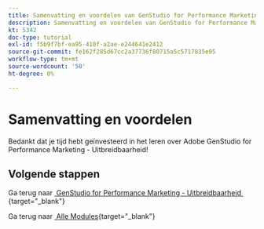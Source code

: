 ```yaml
---
title: Samenvatting en voordelen van GenStudio for Performance Marketing - Uitbreidbaarheid
description: Samenvatting en voordelen van GenStudio for Performance Marketing - Uitbreidbaarheid
kt: 5342
doc-type: tutorial
exl-id: f5b9f7bf-ea95-410f-a2ae-e244641e2412
source-git-commit: fe162f285d67cc2a37736f80715a5c5717835e95
workflow-type: tm+mt
source-wordcount: '50'
ht-degree: 0%

---
```


# Samenvatting en voordelen

Bedankt dat je tijd hebt geïnvesteerd in het leren over Adobe GenStudio for Performance Marketing - Uitbreidbaarheid!


## Volgende stappen

Ga terug naar [&#x200B; GenStudio for Performance Marketing - Uitbreidbaarheid &#x200B;](./genstudioext.md){target="_blank"}

Ga terug naar [&#x200B; Alle Modules &#x200B;](./../../../overview.md){target="_blank"}
